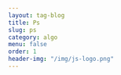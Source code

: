 ```yaml
---
layout: tag-blog
title: Ps
slug: ps
category: algo
menu: false
order: 1
header-img: "/img/js-logo.png"
---
```

